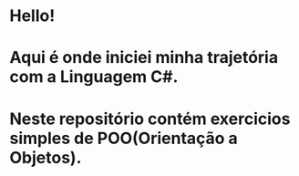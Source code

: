 # Hello!
# Aqui é onde iniciei minha trajetória com a Linguagem C#. 
# Neste repositório contém exercicios simples de POO(Orientação a Objetos).

